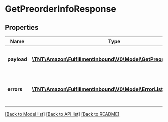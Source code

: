 # GetPreorderInfoResponse

## Properties
Name | Type | Description | Notes
------------ | ------------- | ------------- | -------------
**payload** | [**\TNT\Amazon\FulfillmentInbound\V0\Model\GetPreorderInfoResult**](GetPreorderInfoResult.md) | The payload for the getPreorderInfo operation. | [optional] 
**errors** | [**\TNT\Amazon\FulfillmentInbound\V0\Model\ErrorList**](ErrorList.md) | One or more unexpected errors occurred during the operation. | [optional] 

[[Back to Model list]](../README.md#documentation-for-models) [[Back to API list]](../README.md#documentation-for-api-endpoints) [[Back to README]](../README.md)


